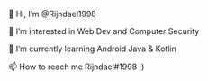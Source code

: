👋 Hi, I’m @Rijndael1998

👀 I’m interested in Web Dev and Computer Security

🌱 I’m currently learning Android Java & Kotlin

📫 How to reach me Rijndael#1998 ;)

